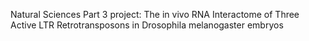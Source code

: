 Natural Sciences Part 3 project: The in vivo RNA Interactome of Three Active LTR Retrotransposons in Drosophila melanogaster embryos
